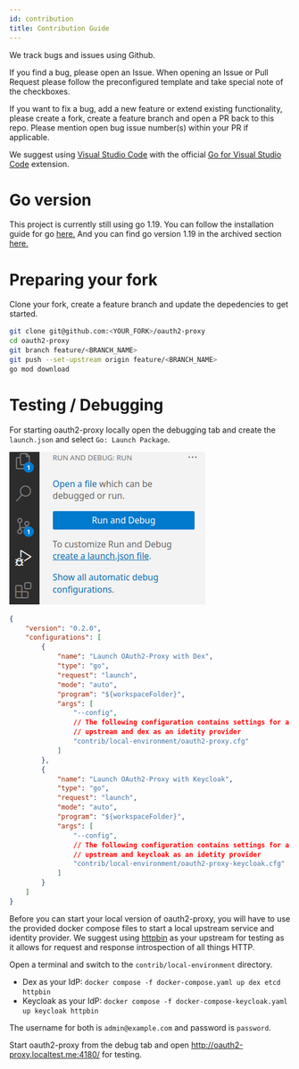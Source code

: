```yaml
---
id: contribution
title: Contribution Guide
---
```


We track bugs and issues using Github.

If you find a bug, please open an Issue. When opening an Issue or Pull Request please follow the preconfigured template and take special note of the checkboxes.

If you want to fix a bug, add a new feature or extend existing functionality, please create a fork, create a feature branch and open a PR back to this repo.
Please mention open bug issue number(s) within your PR if applicable.

We suggest using [Visual Studio Code](https://code.visualstudio.com/docs/languages/go) with the official [Go for Visual Studio Code](https://marketplace.visualstudio.com/items?itemName=golang.go) extension.


# Go version

This project is currently still using go 1.19. You can follow the installation guide for go [here.](https://go.dev/doc/install) And you can find go version 1.19 in the archived section [here.](https://go.dev/dl/)

# Preparing your fork
Clone your fork, create a feature branch and update the depedencies to get started.
```bash
git clone git@github.com:<YOUR_FORK>/oauth2-proxy
cd oauth2-proxy
git branch feature/<BRANCH_NAME>
git push --set-upstream origin feature/<BRANCH_NAME>
go mod download
```


# Testing / Debugging
For starting oauth2-proxy locally open the debugging tab and create the `launch.json` and select `Go: Launch Package`.

![Debugging Tab](/img/debug-tab.png)
```json
{
    "version": "0.2.0",
    "configurations": [
        {
            "name": "Launch OAuth2-Proxy with Dex",
            "type": "go",
            "request": "launch",
            "mode": "auto",
            "program": "${workspaceFolder}",
            "args": [
                "--config",
                // The following configuration contains settings for a locally deployed
                // upstream and dex as an idetity provider
                "contrib/local-environment/oauth2-proxy.cfg"
            ]
        },
        {
            "name": "Launch OAuth2-Proxy with Keycloak",
            "type": "go",
            "request": "launch",
            "mode": "auto",
            "program": "${workspaceFolder}",
            "args": [
                "--config",
                // The following configuration contains settings for a locally deployed
                // upstream and keycloak as an idetity provider
                "contrib/local-environment/oauth2-proxy-keycloak.cfg"
            ]
        }
    ]
}
```

Before you can start your local version of oauth2-proxy, you will have to use the provided docker compose files to start a local upstream service and identity provider. We suggest using [httpbin](https://hub.docker.com/r/kennethreitz/httpbin) as your upstream for testing as it allows for request and response introspection of all things HTTP.

Open a terminal and switch to the `contrib/local-environment` directory.

- Dex as your IdP: `docker compose -f docker-compose.yaml up dex etcd httpbin`
- Keycloak as your IdP: `docker compose -f docker-compose-keycloak.yaml up keycloak httpbin`

The username for both is `admin@example.com` and password is `password`.

Start oauth2-proxy from the debug tab and open http://oauth2-proxy.localtest.me:4180/ for testing.
